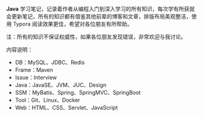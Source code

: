**Java** 学习笔记，记录着作者从编程入门到深入学习的所有知识，每次学有所获就会更新笔记，所有的知识都有借鉴其他前辈的博客和文章，排版布局美观整洁，使用 Typora 阅读效果更佳，希望对各位朋友有所帮助。

注：所有的知识不保证权威性，如果各位朋友发现错误，非常欢迎与我讨论。

内容说明：

* DB：MySQL、JDBC、Redis
* Frame：Maven
* Issue：Interview
* Java：JavaSE、JVM、JUC、Design
* SSM：MyBatis、Spring、SpringMVC、SpringBoot
* Tool：Git、Linux、Docker
* Web：HTML、CSS、Servlet、JavaScript
